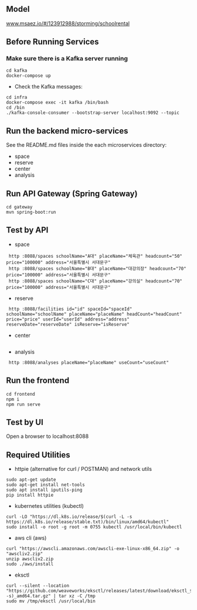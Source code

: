 # 

## Model
www.msaez.io/#/123912988/storming/schoolrental

## Before Running Services
### Make sure there is a Kafka server running
```
cd kafka
docker-compose up
```
- Check the Kafka messages:
```
cd infra
docker-compose exec -it kafka /bin/bash
cd /bin
./kafka-console-consumer --bootstrap-server localhost:9092 --topic
```

## Run the backend micro-services
See the README.md files inside the each microservices directory:

- space
- reserve
- center
- analysis


## Run API Gateway (Spring Gateway)
```
cd gateway
mvn spring-boot:run
```

## Test by API
- space
```
 http :8088/spaces schoolName="A대" placeName="체육관" headcount="50" price="100000" address="서울특별시 서대문구"
 http :8088/spaces schoolName="B대" placeName="대강의장" headcount="70" price="100000" address="서울특별시 서대문구"
 http :8088/spaces schoolName="C대" placeName="강의실" headcount="70" price="100000" address="서울특별시 서대문구"
```
- reserve
```
 http :8088/facilities id="id" spaceId="spaceId" schoolName="schoolName" placeName="placeName" headCount="headCount" price="price" userId="userId" address="address" reserveDate="reserveDate" isReserve="isReserve" 
```
- center
```
```
- analysis
```
 http :8088/analyses placeName="placeName" useCount="useCount" 
```


## Run the frontend
```
cd frontend
npm i
npm run serve
```

## Test by UI
Open a browser to localhost:8088

## Required Utilities

- httpie (alternative for curl / POSTMAN) and network utils
```
sudo apt-get update
sudo apt-get install net-tools
sudo apt install iputils-ping
pip install httpie
```

- kubernetes utilities (kubectl)
```
curl -LO "https://dl.k8s.io/release/$(curl -L -s https://dl.k8s.io/release/stable.txt)/bin/linux/amd64/kubectl"
sudo install -o root -g root -m 0755 kubectl /usr/local/bin/kubectl
```

- aws cli (aws)
```
curl "https://awscli.amazonaws.com/awscli-exe-linux-x86_64.zip" -o "awscliv2.zip"
unzip awscliv2.zip
sudo ./aws/install
```

- eksctl 
```
curl --silent --location "https://github.com/weaveworks/eksctl/releases/latest/download/eksctl_$(uname -s)_amd64.tar.gz" | tar xz -C /tmp
sudo mv /tmp/eksctl /usr/local/bin
```

